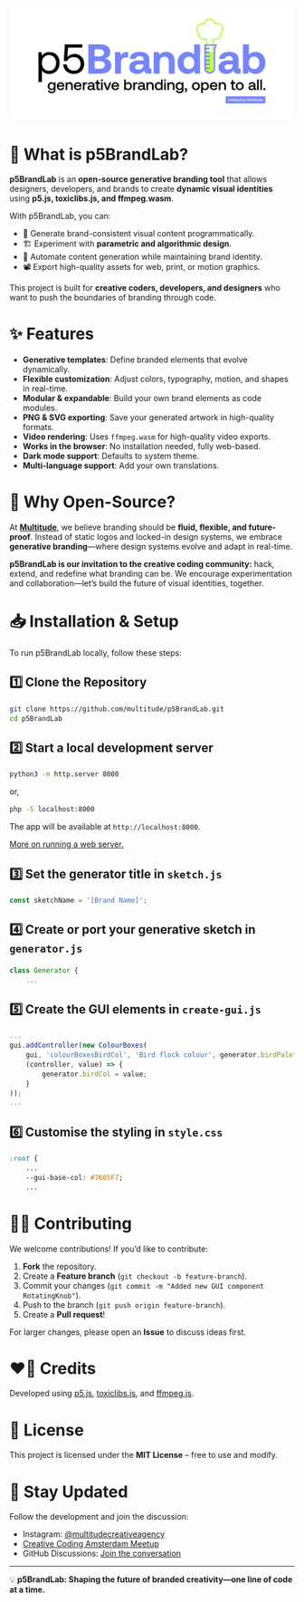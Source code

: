 [![p5BrandLab. Generative branding, open to all. Initiated by Multitude.](https://github.com/aidanwyber/p5BrandLab/blob/main/header.svg?raw=true)](https://multitude.nl/ "Multitude")

<!-- ![GitHub commit activity](https://img.shields.io/github/commit-activity/y/aidanwyber/p5BrandLab) ![GitHub contributors](https://img.shields.io/github/contributors/aidanwyber/p5BrandLab)  -->


# 🧪 What is p5BrandLab?
**p5BrandLab** is an **open-source generative branding tool** that allows designers, developers, and brands to create **dynamic visual identities** using **p5.js, toxiclibs.js, and ffmpeg.wasm**.

With p5BrandLab, you can:
- 🎨 Generate brand-consistent visual content programmatically.
- 🏗️ Experiment with **parametric and algorithmic design**.
- 🔄 Automate content generation while maintaining brand identity.
- 📽️ Export high-quality assets for web, print, or motion graphics.

This project is built for **creative coders, developers, and designers** who want to push the boundaries of branding through code.


# ✨ Features
- **Generative templates**: Define branded elements that evolve dynamically.  
- **Flexible customization**: Adjust colors, typography, motion, and shapes in real-time.  
- **Modular & expandable**: Build your own brand elements as code modules.  
- **PNG & SVG exporting**: Save your generated artwork in high-quality formats.  
- **Video rendering**: Uses `ffmpeg.wasm` for high-quality video exports.  
- **Works in the browser**: No installation needed, fully web-based.  
- **Dark mode support**: Defaults to system theme.  
- **Multi-language support**: Add your own translations.


# 📖 Why Open-Source?
At **[Multitude](https://multitude.nl/)**, we believe branding should be **fluid, flexible, and future-proof**. Instead of static logos and locked-in design systems, we embrace **generative branding**—where design systems evolve and adapt in real-time.

**p5BrandLab is our invitation to the creative coding community:** hack, extend, and redefine what branding can be. We encourage experimentation and collaboration—let’s build the future of visual identities, together.


# 📥 Installation & Setup
To run p5BrandLab locally, follow these steps:

## 1️⃣ Clone the Repository
```sh
git clone https://github.com/multitude/p5BrandLab.git
cd p5BrandLab
```

## 2️⃣ Start a local development server
```sh
python3 -m http.server 8000
```
or,
```sh
php -S localhost:8000
```
The app will be available at `http://localhost:8000`.

[More on running a web server.](https://gist.github.com/jgravois/5e73b56fa7756fd00b89)

## 3️⃣ Set the generator title in `sketch.js`
```javascript
const sketchName = '[Brand Name]';
```
## 4️⃣ Create or port your generative sketch in `generator.js`
```javascript
class Generator {
	...
```
## 5️⃣ Create the GUI elements in `create-gui.js`
```javascript
...
gui.addController(new ColourBoxes(
	gui, 'colourBoxesBirdCol', 'Bird flock colour', generator.birdPalette, 0,
	(controller, value) => {
		generator.birdCol = value;
	}
));
...

```
## 6️⃣ Customise the styling in `style.css`
```css
:root {
	...
	--gui-base-col: #7685F7;
	...
```

# 👨‍💻 Contributing
We welcome contributions! If you’d like to contribute:
1. **Fork** the repository.
2. Create a **Feature branch** (`git checkout -b feature-branch`).
3. Commit your changes (`git commit -m "Added new GUI component RotatingKnob"`).
4. Push to the branch (`git push origin feature-branch`).
5. Create a **Pull request**!

For larger changes, please open an **Issue** to discuss ideas first.


# ❤️‍🔥 Credits
Developed using [p5.js](https://p5js.org/), [toxiclibs.js](https://github.com/hapticdata/toxiclibsjs), and [ffmpeg.js](https://github.com/ffmpegwasm/ffmpeg.wasm).


# 📄 License
This project is licensed under the **MIT License** – free to use and modify.


# 📢 Stay Updated
Follow the development and join the discussion:
- Instagram: [@multitudecreativeagency](https://www.instagram.com/multitudecreativeagency/)
- [Creative Coding Amsterdam Meetup](https://www.meetup.com/nl-NL/creative-coding-amsterdam/)
- GitHub Discussions: [Join the conversation](https://github.com/multitude/p5BrandLab/discussions)

---

💡 **p5BrandLab: Shaping the future of branded creativity—one line of code at a time.**
